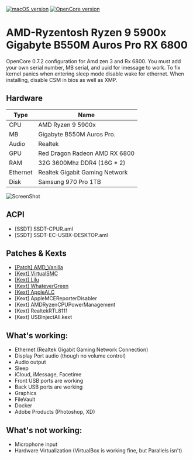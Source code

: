 [![macOS version](https://img.shields.io/badge/macOS-11.5.2%20(17G14042)-informational.svg)](https://www.apple.com/macos) [![OpenCore version](https://img.shields.io/badge/OpenCore-0.7.2-informational.svg)](https://github.com/acidanthera/OpenCorePkg) 

# AMD-Ryzentosh Ryzen 9 5900x Gigabyte B550M Auros Pro RX 6800

OpenCore 0.7.2 configuration for Amd zen 3 and Rx 6800. You must add your own serial number, MB serial, and uuid for imessage to work. To fix kernel panics when entering sleep mode disable wake for ethernet. When installing, disable CSM in bios as well as XMP.


## Hardware

| Type                 | Name                              |
|----------------------|-----------------------------------|
| CPU                  | AMD Ryzen 9 5900x                 |
| MB                   | Gigabyte B550M Auros Pro.         |
| Audio                | Realtek                           |
| GPU                  | Red Dragon Radeon AMD RX 6800     |
| RAM                  | 32G 3600Mhz DDR4 (16G * 2)        |
| Ethernet             | Realtek Gigabit Gaming Network    |
| Disk                 | Samsung 970 Pro 1TB               |



![ScreenShot](https://drive.google.com/file/d/1vBpl4dmm988U0CJyb49S-0bD8hymcyAC/preview)

## ACPI
- [SSDT] SSDT-CPUR.aml
- [SSDT] SSDT-EC-USBX-DESKTOP.aml

## Patches & Kexts
 - [[Patch] AMD_Vanilla](https://github.com/AMD-OSX/AMD_Vanilla)
 - [[Kext] VirtualSMC](https://github.com/acidanthera/VirtualSMC)
 - [[Kext] Lilu](https://github.com/acidanthera/Lilu)
 - [[Kext] WhateverGreen](https://github.com/acidanthera/WhateverGreen)
 - [[Kext] AppleALC](https://github.com/acidanthera/AppleALC)
 - [Kext] AppleMCEReporterDisabler
 - [Kext] AMDRyzenCPUPowerManagement
 - [Kext] RealtekRTL8111
 - [Kext] USBInjectAll.kext



## What's working:

* Ethernet (Realtek Gigabit Gaming Network Connection)
* Display Port audio (though no volume control)
* Audio output
* Sleep
* iCloud, iMessage, Facetime
* Front USB ports are working
* Back USB ports are working
* Graphics
* FileVault
* Docker
* Adobe Products (Photoshop, XD)

## What's not working:
* Microphone input 
* Hardware Virtualization (VirtualBox is working fine, but Parallels isn't)
